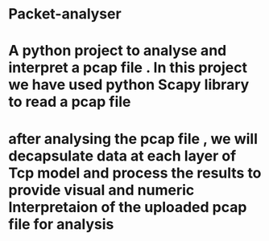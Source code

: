# Packet-analyser
# A python project to analyse and interpret a pcap file . In this project we have used python Scapy library to read a pcap file 
# after analysing the pcap file , we will decapsulate data at each layer of Tcp model and process the results to provide visual and numeric Interpretaion of the uploaded pcap file for analysis
